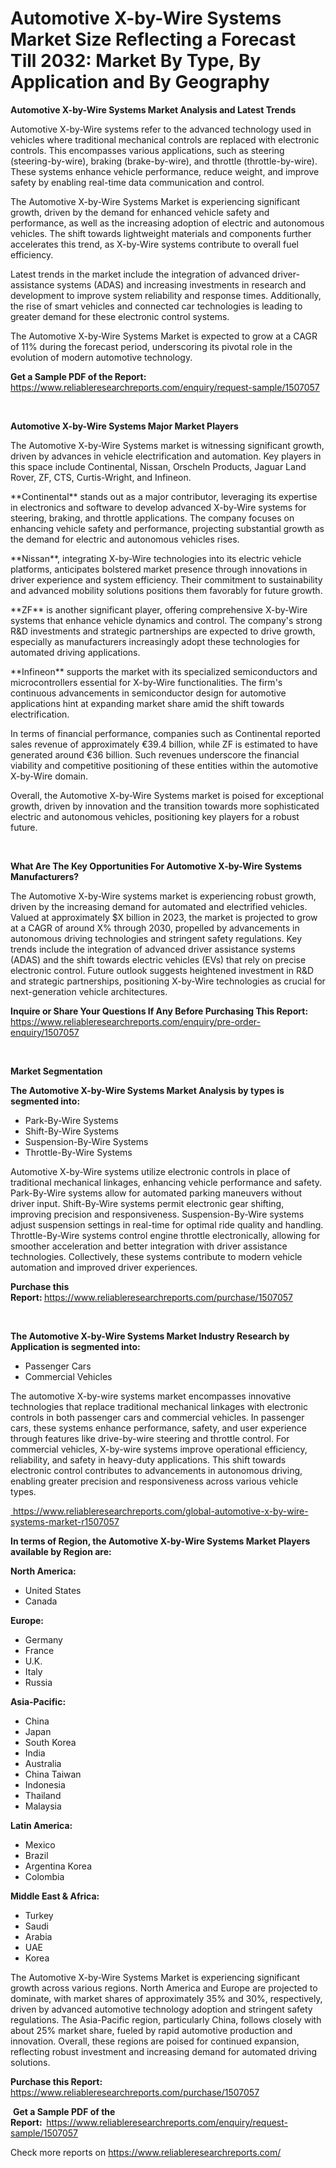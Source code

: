 <p><h1>Automotive X-by-Wire Systems Market Size Reflecting a Forecast Till 2032: Market By Type, By Application and By Geography</h1></p><p><strong>Automotive X-by-Wire Systems Market Analysis and Latest Trends</strong></p>
<p><p>Automotive X-by-Wire systems refer to the advanced technology used in vehicles where traditional mechanical controls are replaced with electronic controls. This encompasses various applications, such as steering (steering-by-wire), braking (brake-by-wire), and throttle (throttle-by-wire). These systems enhance vehicle performance, reduce weight, and improve safety by enabling real-time data communication and control.</p><p>The Automotive X-by-Wire Systems Market is experiencing significant growth, driven by the demand for enhanced vehicle safety and performance, as well as the increasing adoption of electric and autonomous vehicles. The shift towards lightweight materials and components further accelerates this trend, as X-by-Wire systems contribute to overall fuel efficiency.</p><p>Latest trends in the market include the integration of advanced driver-assistance systems (ADAS) and increasing investments in research and development to improve system reliability and response times. Additionally, the rise of smart vehicles and connected car technologies is leading to greater demand for these electronic control systems.</p><p>The Automotive X-by-Wire Systems Market is expected to grow at a CAGR of 11% during the forecast period, underscoring its pivotal role in the evolution of modern automotive technology.</p></p>
<p><strong>Get a Sample PDF of the Report:&nbsp;</strong> <a href="https://www.reliableresearchreports.com/enquiry/request-sample/1507057?utm_campaign=2098&utm_medium=2&utm_source=Github&utm_content=ia&utm_term=23032025&utm_id=automotive-x-by-wire-systems">https://www.reliableresearchreports.com/enquiry/request-sample/1507057</a></p>
<p>&nbsp;</p>
<p><strong>Automotive X-by-Wire Systems Major Market Players</strong></p>
<p><p>The Automotive X-by-Wire Systems market is witnessing significant growth, driven by advances in vehicle electrification and automation. Key players in this space include Continental, Nissan, Orscheln Products, Jaguar Land Rover, ZF, CTS, Curtis-Wright, and Infineon.</p><p>**Continental** stands out as a major contributor, leveraging its expertise in electronics and software to develop advanced X-by-Wire systems for steering, braking, and throttle applications. The company focuses on enhancing vehicle safety and performance, projecting substantial growth as the demand for electric and autonomous vehicles rises.</p><p>**Nissan**, integrating X-by-Wire technologies into its electric vehicle platforms, anticipates bolstered market presence through innovations in driver experience and system efficiency. Their commitment to sustainability and advanced mobility solutions positions them favorably for future growth.</p><p>**ZF** is another significant player, offering comprehensive X-by-Wire systems that enhance vehicle dynamics and control. The company's strong R&D investments and strategic partnerships are expected to drive growth, especially as manufacturers increasingly adopt these technologies for automated driving applications.</p><p>**Infineon** supports the market with its specialized semiconductors and microcontrollers essential for X-by-Wire functionalities. The firm's continuous advancements in semiconductor design for automotive applications hint at expanding market share amid the shift towards electrification.</p><p>In terms of financial performance, companies such as Continental reported sales revenue of approximately €39.4 billion, while ZF is estimated to have generated around €36 billion. Such revenues underscore the financial viability and competitive positioning of these entities within the automotive X-by-Wire domain.</p><p>Overall, the Automotive X-by-Wire Systems market is poised for exceptional growth, driven by innovation and the transition towards more sophisticated electric and autonomous vehicles, positioning key players for a robust future.</p></p>
<p>&nbsp;</p>
<p><strong>What Are The Key Opportunities For Automotive X-by-Wire Systems Manufacturers?</strong></p>
<p><p>The Automotive X-by-Wire systems market is experiencing robust growth, driven by the increasing demand for automated and electrified vehicles. Valued at approximately $X billion in 2023, the market is projected to grow at a CAGR of around X% through 2030, propelled by advancements in autonomous driving technologies and stringent safety regulations. Key trends include the integration of advanced driver assistance systems (ADAS) and the shift towards electric vehicles (EVs) that rely on precise electronic control. Future outlook suggests heightened investment in R&D and strategic partnerships, positioning X-by-Wire technologies as crucial for next-generation vehicle architectures.</p></p>
<p><strong>Inquire or Share Your Questions If Any Before Purchasing This Report:</strong> <a href="https://www.reliableresearchreports.com/enquiry/pre-order-enquiry/1507057?utm_campaign=2098&utm_medium=2&utm_source=Github&utm_content=ia&utm_term=23032025&utm_id=automotive-x-by-wire-systems">https://www.reliableresearchreports.com/enquiry/pre-order-enquiry/1507057</a></p>
<p>&nbsp;</p>
<p><strong>Market Segmentation</strong></p>
<p><strong>The Automotive X-by-Wire Systems Market Analysis by types is segmented into:</strong></p>
<p><ul><li>Park-By-Wire Systems</li><li>Shift-By-Wire Systems</li><li>Suspension-By-Wire Systems</li><li>Throttle-By-Wire Systems</li></ul></p>
<p><p>Automotive X-by-Wire systems utilize electronic controls in place of traditional mechanical linkages, enhancing vehicle performance and safety. Park-By-Wire systems allow for automated parking maneuvers without driver input. Shift-By-Wire systems permit electronic gear shifting, improving precision and responsiveness. Suspension-By-Wire systems adjust suspension settings in real-time for optimal ride quality and handling. Throttle-By-Wire systems control engine throttle electronically, allowing for smoother acceleration and better integration with driver assistance technologies. Collectively, these systems contribute to modern vehicle automation and improved driver experiences.</p></p>
<p><strong>Purchase this Report:&nbsp;</strong><a href="https://www.reliableresearchreports.com/purchase/1507057?utm_campaign=2098&utm_medium=2&utm_source=Github&utm_content=ia&utm_term=23032025&utm_id=automotive-x-by-wire-systems">https://www.reliableresearchreports.com/purchase/1507057</a></p>
<p>&nbsp;</p>
<p><strong>The Automotive X-by-Wire Systems Market Industry Research by Application is segmented into:</strong></p>
<p><ul><li>Passenger Cars</li><li>Commercial Vehicles</li></ul></p>
<p><p>The automotive X-by-wire systems market encompasses innovative technologies that replace traditional mechanical linkages with electronic controls in both passenger cars and commercial vehicles. In passenger cars, these systems enhance performance, safety, and user experience through features like drive-by-wire steering and throttle control. For commercial vehicles, X-by-wire systems improve operational efficiency, reliability, and safety in heavy-duty applications. This shift towards electronic control contributes to advancements in autonomous driving, enabling greater precision and responsiveness across various vehicle types.</p></p>
<p><a href="https://www.reliableresearchreports.com/global-automotive-x-by-wire-systems-market-r1507057?utm_campaign=2098&utm_medium=2&utm_source=Github&utm_content=ia&utm_term=23032025&utm_id=automotive-x-by-wire-systems">&nbsp;https://www.reliableresearchreports.com/global-automotive-x-by-wire-systems-market-r1507057</a></p>
<p><strong>In terms of Region, the Automotive X-by-Wire Systems Market Players available by Region are:</strong></p>
<p>
    <p> <strong> North America: </strong>
        <ul>
            <li>United States</li>
            <li>Canada</li>
        </ul>
        </p> 
    <p> <strong> Europe: </strong>
        <ul>
            <li>Germany</li>
            <li>France</li>
            <li>U.K.</li>
            <li>Italy</li>
            <li>Russia</li>
        </ul>
        </p> 
    <p> <strong> Asia-Pacific: </strong>
        <ul>
            <li>China</li>
            <li>Japan</li>
            <li>South Korea</li>
            <li>India</li>
            <li>Australia</li>
            <li>China Taiwan</li>
            <li>Indonesia</li>
            <li>Thailand</li>
            <li>Malaysia</li>
        </ul>
        </p> 
    <p> <strong> Latin America: </strong>
        <ul>
            <li>Mexico</li>
            <li>Brazil</li>
            <li>Argentina Korea</li>
            <li>Colombia</li>
        </ul>
        </p> 
    <p> <strong> Middle East & Africa: </strong>
        <ul>
            <li>Turkey</li>
            <li>Saudi</li>
            <li>Arabia</li>
            <li>UAE</li>
            <li>Korea</li>
        </ul>
    </p>
    </p>
<p><p>The Automotive X-by-Wire Systems Market is experiencing significant growth across various regions. North America and Europe are projected to dominate, with market shares of approximately 35% and 30%, respectively, driven by advanced automotive technology adoption and stringent safety regulations. The Asia-Pacific region, particularly China, follows closely with about 25% market share, fueled by rapid automotive production and innovation. Overall, these regions are poised for continued expansion, reflecting robust investment and increasing demand for automated driving solutions.</p></p>
<p><strong>Purchase this Report: </strong><a href="https://www.reliableresearchreports.com/purchase/1507057?utm_campaign=2098&utm_medium=2&utm_source=Github&utm_content=ia&utm_term=23032025&utm_id=automotive-x-by-wire-systems">https://www.reliableresearchreports.com/purchase/1507057</a></p>
<p>&nbsp;<strong>Get a Sample PDF of the Report:&nbsp;&nbsp;</strong><a href="https://www.reliableresearchreports.com/enquiry/request-sample/1507057?utm_campaign=2098&utm_medium=2&utm_source=Github&utm_content=ia&utm_term=23032025&utm_id=automotive-x-by-wire-systems">https://www.reliableresearchreports.com/enquiry/request-sample/1507057</a></p>
<p><strong></strong></p>
<p>Check more reports on <a href="https://www.reliableresearchreports.com/?utm_campaign=2098&utm_medium=2&utm_source=Github&utm_content=ia&utm_term=23032025&utm_id=automotive-x-by-wire-systems">https://www.reliableresearchreports.com/</a></p>